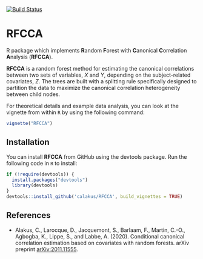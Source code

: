 [![Build Status](https://travis-ci.com/calakus/RFCCA.svg?branch=master)](https://travis-ci.com/calakus/RFCCA)

# RFCCA
R package which implements **R**andom **F**orest with **C**anonical **C**orrelation **A**nalysis (**RFCCA**).

**RFCCA** is a random forest method for estimating the canonical correlations between two sets of variables, *X* and *Y*, depending on 
the subject-related covariates, *Z*. The trees are built with a splitting rule specifically designed to partition the data to maximize 
the canonical correlation heterogeneity between child nodes.

For theoretical details and example data analysis, you can look at the vignette from within `R` by using the following command:

```R
vignette("RFCCA")
```

## Installation
You can install **RFCCA** from GitHub using the devtools package. Run the following code in `R` to install:

```R
if (!require(devtools)) {
  install.packages("devtools")
  library(devtools)
}
devtools::install_github('calakus/RFCCA', build_vignettes = TRUE)
```   
## References

- Alakus, C., Larocque, D., Jacquemont, S., Barlaam, F., Martin, C.-O., Agbogba, K., Lippe, S., and Labbe, A. (2020). Conditional canonical correlation estimation based on covariates with random forests. arXiv preprint [arXiv:2011.11555](http://arxiv.org/abs/2011.11555).
